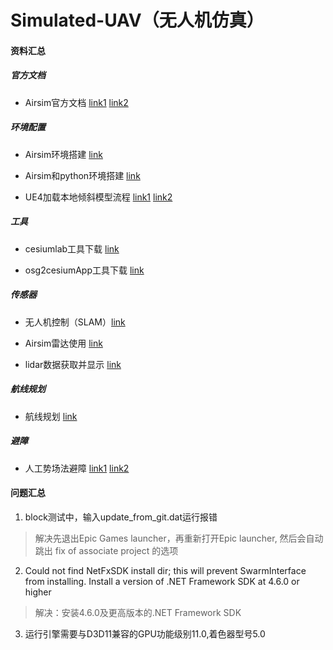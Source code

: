 # Simulated-UAV（无人机仿真）

#### 资料汇总

##### 官方文档
- Airsim官方文档 [link1](https://github.com/microsoft/AirSim) [link2](https://microsoft.github.io/AirSim/)

##### 环境配置
- Airsim环境搭建 [link](https://blog.csdn.net/qq_41071754/article/details/119561844)

- Airsim和python环境搭建 [link](https://blog.csdn.net/dbqwcl/article/details/128618922?csdn_share_tail=%7B%22type%22%3A%22blog%22%2C%22rType%22%3A%22article%22%2C%22rId%22%3A%22128618922%22%2C%22source%22%3A%22unlogin%22%7D)

- UE4加载本地倾斜模型流程 [link1](https://www.bilibili.com/video/BV1fT4y1v7JE/?share_source=copy_web&vd_source=c1672af9d0b6d625c84667b5a523677a) [link2](https://www.bilibili.com/video/BV1XA41167Xn/?spm_id_from=333.337.search-card.all.click&vd_source=c1672af9d0b6d625c84667b5a523677a)

##### 工具
- cesiumlab工具下载 [link](http://www.cesiumlab.com/)

- osg2cesiumApp工具下载 [link](https://www.jianshu.com/p/e1ee883ff7a5)

##### 传感器
- 无人机控制（SLAM）[link](https://zhaoxuhui.top/blog/2021/12/03/airsim-note5-drone-control-and-data-collection.html)

- Airsim雷达使用 [link](https://blog.csdn.net/joeshuai/article/details/122191910)

- lidar数据获取并显示 [link](https://ldgcug.github.io/2019/08/30/Airsim/%E5%88%9D%E8%AF%86Airsim%EF%BC%88%E5%8D%81%EF%BC%89%E4%B9%8BLidar%E6%95%B0%E6%8D%AE%E8%8E%B7%E5%8F%96%E5%B9%B6%E6%98%BE%E7%A4%BA/)

##### 航线规划
- 航线规划 [link](https://www.bilibili.com/video/BV1Fm4y197di/?vd_source=85081344733c0ee5a99dcc8ee941564c)

##### 避障
- 人工势场法避障 [link1](https://blog.csdn.net/k_kun/article/details/126036987) [link2](https://github.com/Kun-k/airsim_python/blob/main/code_python/python_tracking_and_avoid.py)

#### 问题汇总

1. block测试中，输入update_from_git.dat运行报错
> 解决先退出Epic Games launcher，再重新打开Epic launcher, 然后会自动跳出 fix of associate project 的选项

2. Could not find NetFxSDK install dir; this will prevent SwarmInterface from installing. Install a version of .NET Framework SDK at 4.6.0 or higher
> 解决：安装4.6.0及更高版本的.NET Framework SDK

3. 运行引擎需要与D3D11兼容的GPU功能级别11.0,着色器型号5.0
>